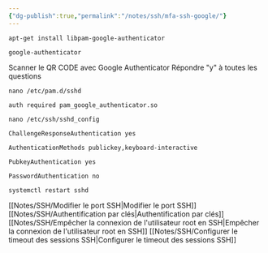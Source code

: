 ```yaml
---
{"dg-publish":true,"permalink":"/notes/ssh/mfa-ssh-google/"}
---
```


```
apt-get install libpam-google-authenticator

google-authenticator
```

Scanner le QR CODE avec Google Authenticator
Répondre "y" à toutes les questions

```
nano /etc/pam.d/sshd

auth required pam_google_authenticator.so
```

```
nano /etc/ssh/sshd_config

ChallengeResponseAuthentication yes

AuthenticationMethods publickey,keyboard-interactive

PubkeyAuthentication yes

PasswordAuthentication no

systemctl restart sshd
```

[[Notes/SSH/Modifier le port SSH\|Modifier le port SSH]]
[[Notes/SSH/Authentification par clés\|Authentification par clés]]
[[Notes/SSH/Empêcher la connexion de l'utilisateur root en SSH\|Empêcher la connexion de l'utilisateur root en SSH]]
[[Notes/SSH/Configurer le timeout des sessions SSH\|Configurer le timeout des sessions SSH]]
